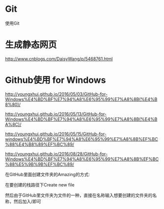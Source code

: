 # Git
使用Git

# 生成静态网页
http://www.cnblogs.com/DaisyWang/p/5468761.html

# Github使用 for Windows
http://youngxhui.github.io/2016/05/03/GitHub-for-Windows%E4%BD%BF%E7%94%A8%E6%95%99%E7%A8%8B(%E4%B8%80)/

http://youngxhui.github.io/2016/05/13/GitHub-for-Windows%E4%BD%BF%E7%94%A8%E6%95%99%E7%A8%8B(%E4%BA%8C)/

http://youngxhui.github.io/2016/05/15/GitHub-for-windows%E4%BD%BF%E7%94%A8%E6%95%99%E7%A8%8B%EF%BC%88%E4%B8%89%EF%BC%89/

http://youngxhui.github.io/2016/08/28/GitHub-for-Windows%E4%BD%BF%E7%94%A8%E6%95%99%E7%A8%8B%EF%BC%88%E5%9B%9B%EF%BC%89/



在GitHub里面创建文件夹的Amazing的方式:

在要创建的栈路径下Create new file

然后由于GitHub里文件夹为文件的一种，直接在名称输入想要创建的文件夹的名称，然后加入/即可
